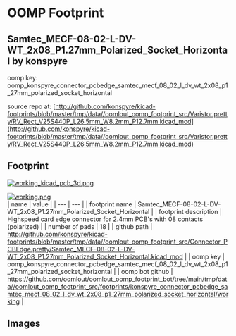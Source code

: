 # OOMP Footprint  
## Samtec_MECF-08-02-L-DV-WT_2x08_P1.27mm_Polarized_Socket_Horizontal  by konspyre  
  
oomp key: oomp_konspyre_connector_pcbedge_samtec_mecf_08_02_l_dv_wt_2x08_p1_27mm_polarized_socket_horizontal  
  
source repo at: [http://github.com/konspyre/kicad-footprints/blob/master/tmp/data//oomlout_oomp_footprint_src/Varistor.pretty/RV_Rect_V25S440P_L26.5mm_W8.2mm_P12.7mm.kicad_mod](http://github.com/konspyre/kicad-footprints/blob/master/tmp/data//oomlout_oomp_footprint_src/Varistor.pretty/RV_Rect_V25S440P_L26.5mm_W8.2mm_P12.7mm.kicad_mod)  
## Footprint  
  
[![working_kicad_pcb_3d.png](working_kicad_pcb_3d_600.png)](working_kicad_pcb_3d.png)  
  
[![working.png](working_600.png)](working.png)  
| name | value | 
| --- | --- | 
| footprint name | Samtec_MECF-08-02-L-DV-WT_2x08_P1.27mm_Polarized_Socket_Horizontal | 
| footprint description | Highspeed card edge connector for 2.4mm PCB's with 08 contacts (polarized) | 
| number of pads | 18 | 
| github path | http://github.com/konspyre/kicad-footprints/blob/master/tmp/data//oomlout_oomp_footprint_src/Connector_PCBEdge.pretty/Samtec_MECF-08-02-L-DV-WT_2x08_P1.27mm_Polarized_Socket_Horizontal.kicad_mod | 
| oomp key | oomp_konspyre_connector_pcbedge_samtec_mecf_08_02_l_dv_wt_2x08_p1_27mm_polarized_socket_horizontal | 
| oomp bot github | https://github.com/oomlout/oomlout_oomp_footprint_bot/tree/main/tmp/data//oomlout_oomp_footprint_src/footprints/konspyre_connector_pcbedge_samtec_mecf_08_02_l_dv_wt_2x08_p1_27mm_polarized_socket_horizontal/working | 
## Images  
